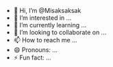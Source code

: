 - 👋 Hi, I’m @Misaksaksak
- 👀 I’m interested in ...
- 🌱 I’m currently learning ...
- 💞️ I’m looking to collaborate on ...
- 📫 How to reach me ...
- 😄 Pronouns: ...
- ⚡ Fun fact: ...

<!---
Misaksaksak/Misaksaksak is a ✨ special ✨ repository because its `README.md` (this file) appears on your GitHub profile.
You can click the Preview link to take a look at your changes.
--->

